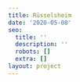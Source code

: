 ```yaml
---
title: Rüsselsheim
date: '2020-05-08'
seo:
  title: ''
  description: ''
  robots: []
  extra: []
layout: project
---
```

##
